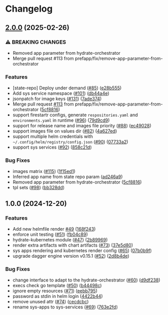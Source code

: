 # Changelog

## [2.0.0](https://github.com/prefapp/daggerverse/compare/hydrate-kubernetes-v1.0.0...hydrate-kubernetes-v2.0.0) (2025-02-26)


### ⚠ BREAKING CHANGES

* Removed app parameter from hydrate-orchestrator
* Merge pull request #113 from prefapp/fix/remove-app-parameter-from-orchestrator

### Features

* [state-repo] Deploy under demand ([#85](https://github.com/prefapp/daggerverse/issues/85)) ([e28b555](https://github.com/prefapp/daggerverse/commit/e28b555dd4da84d0c2335b527284c18c7b480eca))
* Add sys service namespace ([#101](https://github.com/prefapp/daggerverse/issues/101)) ([db44a4e](https://github.com/prefapp/daggerverse/commit/db44a4ef6956ceddd68cf27e53866ecc00237911))
* jsonpatch for image keys ([#131](https://github.com/prefapp/daggerverse/issues/131)) ([7ade374](https://github.com/prefapp/daggerverse/commit/7ade3749b1cc6aa7a818086d2dc80918daccfb03))
* Merge pull request [#113](https://github.com/prefapp/daggerverse/issues/113) from prefapp/fix/remove-app-parameter-from-orchestrator ([5cf8816](https://github.com/prefapp/daggerverse/commit/5cf8816b651c5cd7e345cb0ab29640ce7fdc041d))
* support firestartr configs, generate  `respositories.yaml` and  `environments.yaml` in runtime ([#96](https://github.com/prefapp/daggerverse/issues/96)) ([79d9cd9](https://github.com/prefapp/daggerverse/commit/79d9cd96cb37637f23751a87aa3c06802f1ad94b))
* support for release name and images file priority ([#88](https://github.com/prefapp/daggerverse/issues/88)) ([ec49028](https://github.com/prefapp/daggerverse/commit/ec4902885cfc88e61a933918c7149cf18bd1b59b))
* support images file on values dir ([#82](https://github.com/prefapp/daggerverse/issues/82)) ([4a627ed](https://github.com/prefapp/daggerverse/commit/4a627edfe0eda86f3818a701fbbc8d7452611071))
* support multiple helm credentials with `~/.config/helm/registry/config.json` ([#90](https://github.com/prefapp/daggerverse/issues/90)) ([07733a2](https://github.com/prefapp/daggerverse/commit/07733a2db842a5e79b1c6680db691d22dcde28d2))
* support sys services ([#92](https://github.com/prefapp/daggerverse/issues/92)) ([858c21d](https://github.com/prefapp/daggerverse/commit/858c21d7114ecca78fd0a017daa5df2ed6fe3992))


### Bug Fixes

* images matrix ([#115](https://github.com/prefapp/daggerverse/issues/115)) ([1f15ed1](https://github.com/prefapp/daggerverse/commit/1f15ed1108bfe8e84dfd2363517088af733bf109))
* Inferred app name from state repo param ([ad246a9](https://github.com/prefapp/daggerverse/commit/ad246a9b78c4a0ad24c30d82fb7ec86fd17c35f0))
* Removed app parameter from hydrate-orchestrator ([5cf8816](https://github.com/prefapp/daggerverse/commit/5cf8816b651c5cd7e345cb0ab29640ce7fdc041d))
* tpl sets ([#98](https://github.com/prefapp/daggerverse/issues/98)) ([bb328dd](https://github.com/prefapp/daggerverse/commit/bb328dd193df0f8c70e907488ec05c4aee615e23))

## 1.0.0 (2024-12-20)


### Features

* Add new helmfile render [#49](https://github.com/prefapp/daggerverse/issues/49) ([168f243](https://github.com/prefapp/daggerverse/commit/168f2438435c4d8793c2b270583d14630ea7b3e9))
* enforce unit testing ([#51](https://github.com/prefapp/daggerverse/issues/51)) ([fb04c89](https://github.com/prefapp/daggerverse/commit/fb04c891e788a32c71e5c7355b2b32a06a30a02b))
* hydrate-kubernetes module ([#47](https://github.com/prefapp/daggerverse/issues/47)) ([2b89969](https://github.com/prefapp/daggerverse/commit/2b89969f0b589639cce3d76c626b6fdafa906cce))
* render extra artifacts with chart artifacts ([#73](https://github.com/prefapp/daggerverse/issues/73)) ([37e5d80](https://github.com/prefapp/daggerverse/commit/37e5d802e46c109eabb7a9087439a834b4930bd9))
* sys apps rendering and kubernetes render config ([#65](https://github.com/prefapp/daggerverse/issues/65)) ([07b0b9f](https://github.com/prefapp/daggerverse/commit/07b0b9f0ffaf3400aa5665bf2dd2bc00d7110402))
* upgrade dagger engine version v0.15.1 ([#52](https://github.com/prefapp/daggerverse/issues/52)) ([2d8b4de](https://github.com/prefapp/daggerverse/commit/2d8b4de5d77f1207cea7f0aed663a2fc4b6a014a))


### Bug Fixes

* change interface to adapt to the hydrate-orchestrator ([#60](https://github.com/prefapp/daggerverse/issues/60)) ([d9df238](https://github.com/prefapp/daggerverse/commit/d9df2386b0d9bf5ee32adeebdeb48166cb707cbb))
* execs check go template ([#50](https://github.com/prefapp/daggerverse/issues/50)) ([b44498c](https://github.com/prefapp/daggerverse/commit/b44498c261ac5b61fa53e2118d5f4e8252becd63))
* ignore empty resources ([#71](https://github.com/prefapp/daggerverse/issues/71)) ([eebb795](https://github.com/prefapp/daggerverse/commit/eebb7959af38c200817b3d547c2df12820205cea))
* password as stdin in helm login ([4422b44](https://github.com/prefapp/daggerverse/commit/4422b44ed482a4b65469e5c6f1e56383fc6c2789))
* remove unused attr ([#74](https://github.com/prefapp/daggerverse/issues/74)) ([cecdcbc](https://github.com/prefapp/daggerverse/commit/cecdcbcc3dc4a50cc37979b3f6e4c5a9d11a7131))
* rename sys-apps to sys-services ([#69](https://github.com/prefapp/daggerverse/issues/69)) ([763e2fd](https://github.com/prefapp/daggerverse/commit/763e2fd9d1319f9d7243c42ff070dc1abe4c5548))
